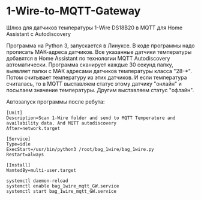 # 1-Wire-to-MQTT-Gateway
Шлюз для датчиков температуры 1-Wire DS18B20 в MQTT для Home Assistant с Autodiscovery

Программа на Python 3, запускается в Линуксе.
В коде программы надо прописать МАК-адреса датчиков.
Все указанные датчики температуры добавятся в Home Assistant по технологии MQTT Autodiscovery автоматически.
Программа сканирует каждые 30 секунд папку, выявляет папки с МАК адресами датчиков температуры класса "28-*".
Потом считывает температуру из этих датчиков.
И если температура считалась, то в MQTT выставляем статус этому датчику "онлайн" и посылаем значение температуры.
Другим выставляем статус "офлайн".

Автозапуск программы после ребута:
```
[Unit]
Description=Scan 1-Wire folder and send to MQTT Temperature and availability data. And MQTT autodiscovery
After=network.target

[Service]
Type=idle
ExecStart=/usr/bin/python3 /root/bag_1wire/bag_1wire.py
Restart=always

[Install]
WantedBy=multi-user.target
```

```
systemctl daemon-reload
systemctl enable bag_1wire_mqtt_GW.service
systemctl start bag_1wire_mqtt_GW.service
```
